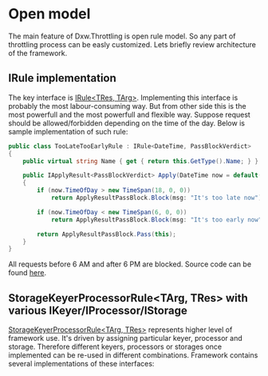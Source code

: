 ﻿# Open model

The main feature of Dxw.Throttling is open rule model. So any part of throttling process can be easly customized.
Lets briefly review architecture of the framework.

## IRule implementation
The key interface is [IRule<TRes, TArg>](/Source/Projects/Dxw.Throttling.Core/Rules/IRule.cs).
Implementing this interface is probably the most labour-consuming way.
But from other side this is the most powerfull and the most powerfull and flexible way.
Suppose request should be allowed/forbidden depending on the time of the day.
Below is sample implementation of such rule:
``` cs
public class TooLateTooEarlyRule : IRule<DateTime, PassBlockVerdict>
{
    public virtual string Name { get { return this.GetType().Name; } }

    public IApplyResult<PassBlockVerdict> Apply(DateTime now = default(DateTime))
    {
        if (now.TimeOfDay > new TimeSpan(18, 0, 0))
            return ApplyResultPassBlock.Block(msg: "It's too late now");

        if (now.TimeOfDay < new TimeSpan(6, 0, 0))
            return ApplyResultPassBlock.Block(msg: "It's too early now");

        return ApplyResultPassBlock.Pass(this);
    }
}
```
All requests before 6 AM and after 6 PM are blocked.
Source code can be found [here](/Source/Projects/Dxw.Throttling.Core/Rules/TooLateTooEarlyRule.cs).

## StorageKeyerProcessorRule<TArg, TRes> with various IKeyer/IProcessor/IStorage

[StorageKeyerProcessorRule<TArg, TRes>](/Source/Projects/Dxw.Throttling.Core/Rules/StorageKeyerProcessorRule.cs) represents higher level of framework use.
It's driven by assigning particular keyer, processor and storage.
Therefore different keyers, processors or storages once implemented can be re-used 
in different combinations.
Framework contains several implementations of these interfaces:


